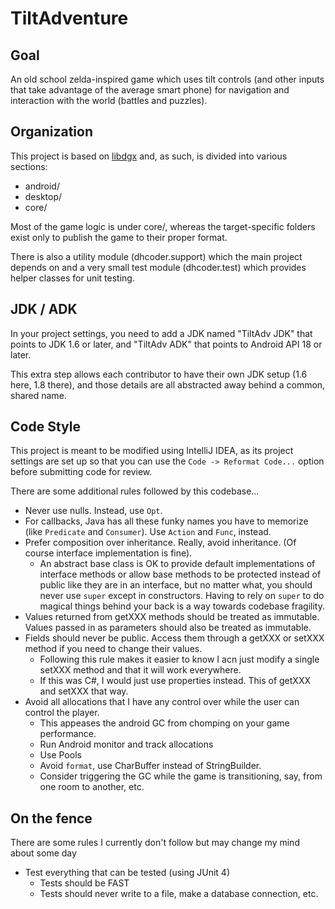# TiltAdventure

## Goal

An old school zelda-inspired game which uses tilt controls (and other inputs that take advantage of the average
smart phone) for navigation and interaction with the world (battles and puzzles).

## Organization
This project is based on [libdgx](http://libgdx.badlogicgames.com/) and, as such, is divided into various sections:

* android/
* desktop/
* core/

Most of the game logic is under core/, whereas the target-specific folders exist only to publish the game to their
proper format.

There is also a utility module (dhcoder.support) which the main project depends on and a very small test module
(dhcoder.test) which provides helper classes for unit testing.
 
## JDK / ADK

In your project settings, you need to add a JDK named "TiltAdv JDK" that points to JDK 1.6 or later, and "TiltAdv
ADK" that points to Android API 18 or later.

This extra step allows each contributor to have their own JDK setup (1.6 here, 1.8 there), and those details are
all abstracted away behind a common, shared name.
 
## Code Style

This project is meant to be modified using IntelliJ IDEA, as its project settings are set up so that you can use the
`Code -> Reformat Code...` option before submitting code for review.
 
There are some additional rules followed by this codebase...

* Never use nulls. Instead, use `Opt`.
* For callbacks, Java has all these funky names you have to memorize (like `Predicate` and `Consumer`). Use `Action` and
`Func`, instead.
* Prefer composition over inheritance. Really, avoid inheritance. (Of course interface implementation is fine). 
    * An abstract base class is OK to provide default implementations of interface methods or allow base methods to be
    protected instead of public like they are in an interface, but no matter what, you should never use `super` except
    in constructors. Having to rely on `super` to do magical things behind your back is a way towards codebase
    fragility.
* Values returned from getXXX methods should be treated as immutable. Values passed in as parameters should also be
treated as immutable.
* Fields should never be public. Access them through a getXXX or setXXX method if you need to change their values.
    * Following this rule makes it easier to know I acn just modify a single setXXX method and that it will work
    everywhere.
    * If this was C#, I would just use properties instead. This of getXXX and setXXX that way.
* Avoid all allocations that I have any control over while the user can control the player.
    * This appeases the android GC from chomping on your game performance.
    * Run Android monitor and track allocations
    * Use Pools
    * Avoid `format`, use CharBuffer instead of StringBuilder.
    * Consider triggering the GC while the game is transitioning, say, from one room to another, etc.

## On the fence

There are some rules I currently don't follow but may change my mind about some day

* Test everything that can be tested (using JUnit 4)
    * Tests should be FAST
    * Tests should never write to a file, make a database connection, etc.
    